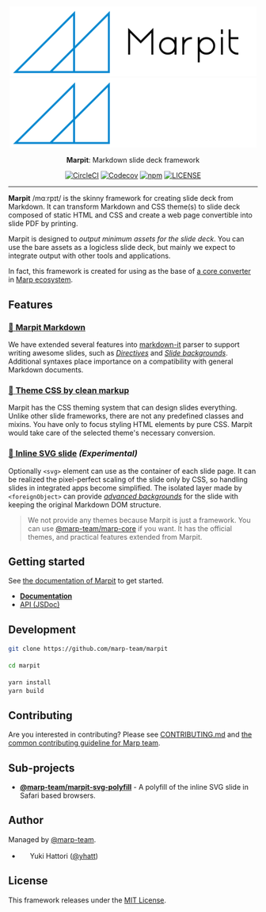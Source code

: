 <p align="center">
  <a href="https://marpit.marp.app">
    <img src="docs/marpit.png#gh-light-mode-only" alt="Marpit" width="500" />
    <img src="docs/marpit-dark.png#gh-dark-mode-only" alt="Marpit" width="500" />
  </a>
</p>
<p align="center">
  <strong>Marpit</strong>: Markdown slide deck framework
</p>
<p align="center">
  <a href="https://circleci.com/gh/marp-team/marpit/"><img src="https://img.shields.io/circleci/project/github/marp-team/marpit/main.svg?style=flat-square&logo=circleci" alt="CircleCI" /></a>
  <a href="https://codecov.io/gh/marp-team/marpit"><img src="https://img.shields.io/codecov/c/github/marp-team/marpit/main.svg?style=flat-square&logo=codecov" alt="Codecov" /></a>
  <a href="https://www.npmjs.com/package/@marp-team/marpit"><img src="https://img.shields.io/npm/v/@marp-team/marpit.svg?style=flat-square&logo=npm" alt="npm" /></a>
  <a href="./LICENSE"><img src="https://img.shields.io/github/license/marp-team/marpit.svg?style=flat-square" alt="LICENSE" /></a>
</p>

---

**Marpit** /mɑːrpɪt/ is the skinny framework for creating slide deck from Markdown. It can transform Markdown and CSS theme(s) to slide deck composed of static HTML and CSS and create a web page convertible into slide PDF by printing.

Marpit is designed to _output minimum assets for the slide deck_. You can use the bare assets as a logicless slide deck, but mainly we expect to integrate output with other tools and applications.

In fact, this framework is created for using as the base of [a core converter][marp-core] in [Marp ecosystem][marp].

[marp]: https://github.com/marp-team/marp/
[marp-core]: https://github.com/marp-team/marp-core/

## Features

### [:pencil: **Marpit Markdown**](https://marpit.marp.app/markdown)

We have extended several features into [markdown-it](https://github.com/markdown-it/markdown-it) parser to support writing awesome slides, such as [_Directives_](https://marpit.marp.app/directives) and [_Slide backgrounds_](https://marpit.marp.app/image-syntax?id=slide-backgrounds). Additional syntaxes place importance on a compatibility with general Markdown documents.

### [:art: **Theme CSS by clean markup**](https://marpit.marp.app/theme-css)

Marpit has the CSS theming system that can design slides everything. Unlike other slide frameworks, there are not any predefined classes and mixins. You have only to focus styling HTML elements by pure CSS. Marpit would take care of the selected theme's necessary conversion.

### [:triangular_ruler: **Inline SVG slide**](https://marpit.marp.app/inline-svg) _(Experimental)_

Optionally `<svg>` element can use as the container of each slide page. It can be realized the pixel-perfect scaling of the slide only by CSS, so handling slides in integrated apps become simplified. The isolated layer made by `<foreignObject>` can provide [_advanced backgrounds_](https://marpit.marp.app/image-syntax?id=advanced-backgrounds) for the slide with keeping the original Markdown DOM structure.

> We not provide any themes because Marpit is just a framework. You can use [@marp-team/marp-core][marp-core] if you want. It has the official themes, and practical features extended from Marpit.

## Getting started

See [the documentation of Marpit](https://marpit.marp.app/?id=getting-started) to get started.

- **[Documentation](https://marpit.marp.app/)**
- [API (JSDoc)](https://marpit-api.marp.app/)

## Development

```bash
git clone https://github.com/marp-team/marpit

cd marpit

yarn install
yarn build
```

## Contributing

Are you interested in contributing? Please see [CONTRIBUTING.md](.github/CONTRIBUTING.md) and [the common contributing guideline for Marp team](https://github.com/marp-team/.github/blob/master/CONTRIBUTING.md).

## Sub-projects

- **[@marp-team/marpit-svg-polyfill](https://github.com/marp-team/marpit-svg-polyfill)** - A polyfill of the inline SVG slide in Safari based browsers.

## Author

Managed by [@marp-team](https://github.com/marp-team).

- <img src="https://github.com/yhatt.png" width="16" height="16"/> Yuki Hattori ([@yhatt](https://github.com/yhatt))

## License

This framework releases under the [MIT License](LICENSE).
